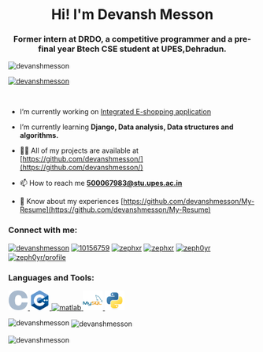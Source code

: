 <h1 align="center">Hi! I'm Devansh Messon</h1>
<h3 align="center">Former intern at DRDO, a competitive programmer and a pre-final year Btech CSE student at UPES,Dehradun.</h3>

<p align="left"> <img src="https://komarev.com/ghpvc/?username=devanshmesson&label=Profile%20views&color=0e75b6&style=flat" alt="devanshmesson" /> </p>

<p align="left"> <a href="https://github.com/ryo-ma/github-profile-trophy"><img src="https://github-profile-trophy.vercel.app/?username=devanshmesson" alt="devanshmesson" /></a> </p>

<p align="left"> <a href="https://twitter.com/" target="blank"><img src="https://img.shields.io/twitter/follow/?logo=twitter&style=for-the-badge" alt="" /></a> </p>

- I’m currently working on [Integrated E-shopping application](https://github.com/devanshmesson/Integrated-E-shopping-application)

- I’m currently learning **Django, Data analysis, Data structures and algorithms.**

- 👨‍💻 All of my projects are available at [https://github.com/devanshmesson/](https://github.com/devanshmesson/)

- 📫 How to reach me **500067983@stu.upes.ac.in**

- 📄 Know about my experiences [https://github.com/devanshmesson/My-Resume](https://github.com/devanshmesson/My-Resume)

<h3 align="left">Connect with me:</h3>
<p align="left">
<a href="https://linkedin.com/in/devanshmesson" target="blank"><img align="center" src="https://cdn.jsdelivr.net/npm/simple-icons@3.0.1/icons/linkedin.svg" alt="devanshmesson" height="30" width="40" /></a>
<a href="https://stackoverflow.com/users/devansh-messon" target="blank"><img align="center" src="https://cdn.jsdelivr.net/npm/simple-icons@3.0.1/icons/stackoverflow.svg" alt="10156759" height="30" width="40" /></a>
<a href="https://www.codechef.com/users/zephxr" target="blank"><img align="center" src="https://cdn.jsdelivr.net/npm/simple-icons@3.1.0/icons/codechef.svg" alt="zephxr" height="30" width="40" /></a>
<a href="https://codeforces.com/profile/zephxr" target="blank"><img align="center" src="https://cdn.jsdelivr.net/npm/simple-icons@3.0.1/icons/codeforces.svg" alt="zephxr" height="30" width="40" /></a>
<a href="https://www.leetcode.com/zeph0yr" target="blank"><img align="center" src="https://cdn.jsdelivr.net/npm/simple-icons@3.0.1/icons/leetcode.svg" alt="zeph0yr" height="30" width="40" /></a>
<a href="https://auth.geeksforgeeks.org/user/zeph0yr/profile" target="blank"><img align="center" src="https://cdn.jsdelivr.net/npm/simple-icons@3.0.1/icons/geeksforgeeks.svg" alt="zeph0yr/profile" height="30" width="40" /></a>
</p>

<h3 align="left">Languages and Tools:</h3>
<p align="left"> <a href="https://www.cprogramming.com/" target="_blank"> <img src="https://raw.githubusercontent.com/devicons/devicon/master/icons/c/c-original.svg" alt="c" width="40" height="40"/> </a> <a href="https://www.w3schools.com/cpp/" target="_blank"> <img src="https://raw.githubusercontent.com/devicons/devicon/master/icons/cplusplus/cplusplus-original.svg" alt="cplusplus" width="40" height="40"/> </a> <a href="https://www.mathworks.com/" target="_blank"> <img src="https://raw.githubusercontent.com/simple-icons/simple-icons/master/icons/mathworks.svg" alt="matlab" width="40" height="40"/> </a> <a href="https://www.mysql.com/" target="_blank"> <img src="https://raw.githubusercontent.com/devicons/devicon/master/icons/mysql/mysql-original-wordmark.svg" alt="mysql" width="40" height="40"/> </a> <a href="https://www.python.org" target="_blank"> <img src="https://raw.githubusercontent.com/devicons/devicon/master/icons/python/python-original.svg" alt="python" width="40" height="40"/> </a> </p>

<p><img align="left" src="https://github-readme-stats.vercel.app/api/top-langs?username=devanshmesson&show_icons=true&locale=en&layout=compact" alt="devanshmesson" /></p>

<p>&nbsp;<img align="center" src="https://github-readme-stats.vercel.app/api?username=devanshmesson&show_icons=true&locale=en" alt="devanshmesson" /></p>

<p><img align="center" src="https://github-readme-streak-stats.herokuapp.com/?user=devanshmesson&" alt="devanshmesson" /></p>
